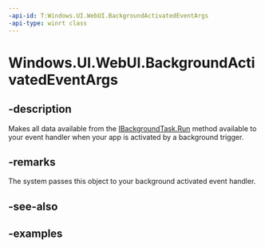```yaml
---
-api-id: T:Windows.UI.WebUI.BackgroundActivatedEventArgs
-api-type: winrt class
---
```


<!-- Class syntax.
public class BackgroundActivatedEventArgs : IBackgroundActivatedEventArgs
-->

# Windows.UI.WebUI.BackgroundActivatedEventArgs

## -description
Makes all data available from the [IBackgroundTask.Run](../windows.applicationmodel.background/ibackgroundtask_run.md) method available to your event handler when your app is activated by a background trigger.

## -remarks
The system passes this object to your background activated event handler.

## -see-also

## -examples

